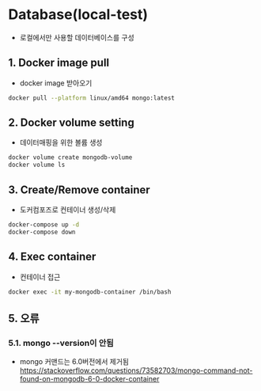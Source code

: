 # Database(local-test)

- 로컬에서만 사용할 데이터베이스를 구성

## 1. Docker image pull

- docker image 받아오기

```bash
docker pull --platform linux/amd64 mongo:latest
```

## 2. Docker volume setting

- 데이터매핑을 위한 볼륨 생성

```bash
docker volume create mongodb-volume
docker volume ls
```

## 3. Create/Remove container

- 도커컴포즈로 컨테이너 생성/삭제

```bash
docker-compose up -d
docker-compose down
```

## 4. Exec container

- 컨테이너 접근

```bash
docker exec -it my-mongodb-container /bin/bash

```

## 5. 오류

### 5.1. mongo --version이 안됨

- mongo 커맨드는 6.0버전에서 제거됨
  https://stackoverflow.com/questions/73582703/mongo-command-not-found-on-mongodb-6-0-docker-container
